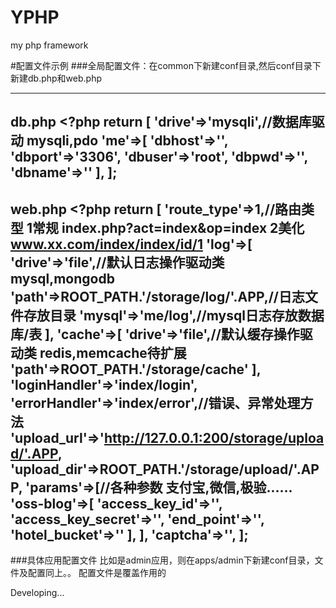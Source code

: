 # YPHP
my php framework

#配置文件示例
###全局配置文件：在common下新建conf目录,然后conf目录下新建db.php和web.php

-----------------------------------------------------------------------------------
db.php
	<?php
	return [
		'drive'=>'mysqli',//数据库驱动  mysqli,pdo
		'me'=>[
			'dbhost'=>'',
			'dbport'=>'3306',
			'dbuser'=>'root',
			'dbpwd'=>'',
			'dbname'=>''
		],
	];
-------------------------------------------------------------------------------------------------
web.php
	<?php
	return [
		'route_type'=>1,//路由类型 1常规 index.php?act=index&op=index  2美化  www.xx.com/index/index/id/1
		'log'=>[
			'drive'=>'file',//默认日志操作驱动类  mysql,mongodb
			'path'=>ROOT_PATH.'/storage/log/'.APP,//日志文件存放目录
			'mysql'=>'me/log',//mysql日志存放数据库/表
		],
		'cache'=>[
			'drive'=>'file',//默认缓存操作驱动类 redis,memcache待扩展
			'path'=>ROOT_PATH.'/storage/cache'
		],
		'loginHandler'=>'index/login',
		'errorHandler'=>'index/error',//错误、异常处理方法
		'upload_url'=>'http://127.0.0.1:200/storage/upload/'.APP,
		'upload_dir'=>ROOT_PATH.'/storage/upload/'.APP,
		'params'=>[//各种参数  支付宝,微信,极验......
			'oss-blog'=>[
				'access_key_id'=>'',
				'access_key_secret'=>'',
				'end_point'=>'',
				'hotel_bucket'=>''
			],
		],
		'captcha'=>'',
	];
-----------------------------------------------------------------------------------------------------------
###具体应用配置文件
比如是admin应用，则在apps/admin下新建conf目录，文件及配置同上。。
配置文件是覆盖作用的

Developing...
